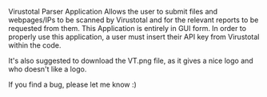 Virustotal Parser Application 
Allows the user to submit files and webpages/IPs to be scanned by Virustotal and for the relevant reports to be requested from them.
This Application is entirely in GUI form.
In order to properly use this application, a user must insert their API key from Virustotal within the code.

It's also suggested to download the VT.png file, as it gives a nice logo and who doesn't like a logo.

If you find a bug, please let me know :)
